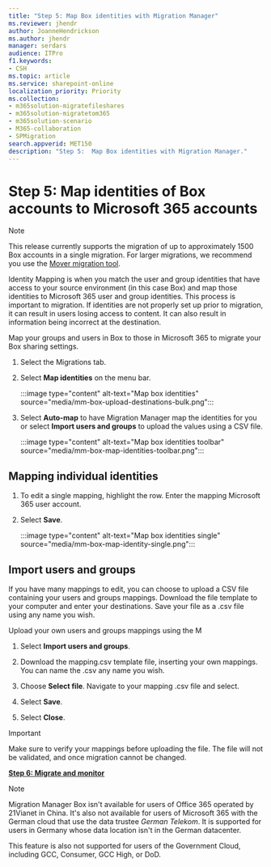 ```yaml
---
title: "Step 5: Map Box identities with Migration Manager"
ms.reviewer: jhendr
author: JoanneHendrickson
ms.author: jhendr
manager: serdars
audience: ITPro
f1.keywords:
- CSH
ms.topic: article
ms.service: sharepoint-online
localization_priority: Priority
ms.collection: 
- m365solution-migratefileshares
- m365solution-migratetom365
- m365solution-scenario
- M365-collaboration
- SPMigration
search.appverid: MET150
description: "Step 5:  Map Box identities with Migration Manager." 
---
```


# Step 5: Map identities of Box accounts to Microsoft 365 accounts

>[!Note]
>This release currently supports the migration of up to approximately 1500 Box accounts in a single migration. For larger migrations, we recommend you use the [Mover migration tool](https://Mover.io).

Identity Mapping is when you match the user and group identities that have access to your source environment (in this case Box) and map those identities to Microsoft 365 user and group identities. This process is important to migration. If identities are not properly set up prior to migration, it can result in users losing access to content. It can also result in information being incorrect at the destination.


Map your groups and users in Box to those in Microsoft 365 to migrate your Box sharing settings.

1. Select the Migrations tab.

2. Select **Map identities** on the menu bar.

    :::image type="content" alt-text="Map box identities" source="media/mm-box-upload-destinations-bulk.png":::

3.  Select **Auto-map** to have Migration Manager map the identities for you or select **Import users and groups** to upload the values using a CSV file.

    :::image type="content" alt-text="Map box identities toolbar" source="media/mm-box-map-identities-toolbar.png":::

## Mapping individual identities

1. To edit a single mapping, highlight the row. Enter the mapping Microsoft 365 user account.

2. Select **Save**.

    :::image type="content" alt-text="Map box identities single" source="media/mm-box-map-identity-single.png":::

## Import users and groups

If you have many mappings to edit, you can choose to upload a CSV file containing your users and groups mappings. Download the  file template to your computer and enter your destinations. Save your file as a .csv file using any name you wish. 

Upload your own users and groups mappings using the M

1. Select **Import users and groups**.

2. Download the mapping.csv template file, inserting your own mappings. You can name the .csv any name you wish.

3. Choose **Select file**. Navigate to your mapping .csv file and select.

4. Select **Save**.

5. Select **Close**.

> [!Important]
> Make sure to verify your mappings before uploading the file.  The file will not be validated, and once migration cannot be changed.


[**Step 6: Migrate and monitor**](mm-box-step6-migrate-monitor.md)


> [!NOTE]
> Migration Manager Box isn't available for users of Office 365 operated by 21Vianet in China. It's also not available for users of Microsoft 365 with the German cloud that use the data trustee *German Telekom*. It is supported for users in Germany whose data location isn't in the German datacenter.
>
> This feature is also not supported for users of the Government Cloud, including GCC, Consumer, GCC High, or DoD.
